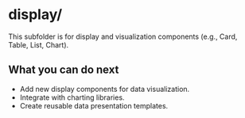 # display/

This subfolder is for display and visualization components (e.g., Card, Table, List, Chart).

## What you can do next
- Add new display components for data visualization.
- Integrate with charting libraries.
- Create reusable data presentation templates. 